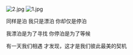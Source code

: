 
![2.jpg](http://upload-images.jianshu.io/upload_images/1691484-b5519fdceee59478.jpg?imageMogr2/auto-orient/strip%7CimageView2/2/w/1240)
![1.jpg](http://upload-images.jianshu.io/upload_images/1691484-7c682f9fd8571065.jpg?imageMogr2/auto-orient/strip%7CimageView2/2/w/1240)

同样是泊
我只是漂泊
你却仅是停泊

我漂泊是为了寻找
你停泊是为了等候

有一天我们相遇
才发现，这才是我们彼此最美的契机
